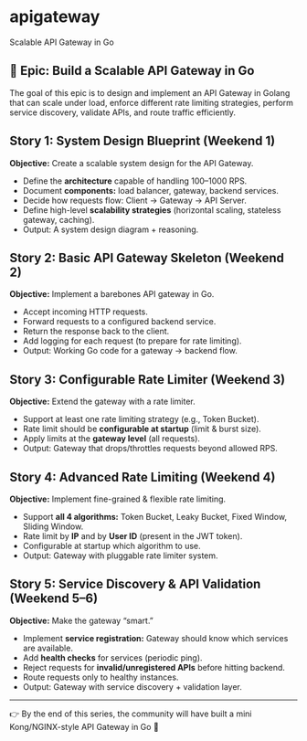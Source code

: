# apigateway
Scalable API Gateway in Go

## 🎯 Epic: Build a Scalable API Gateway in Go
The goal of this epic is to design and implement an API Gateway in Golang that can scale under load, enforce different rate limiting strategies, perform service discovery, validate APIs, and route traffic efficiently.

## Story 1: System Design Blueprint (Weekend 1)
**Objective:** Create a scalable system design for the API Gateway.
- Define the **architecture** capable of handling 100–1000 RPS.
- Document **components:** load balancer, gateway, backend services.
- Decide how requests flow: Client → Gateway → API Server.
- Define high-level **scalability strategies** (horizontal scaling, stateless gateway, caching).
- Output: A system design diagram + reasoning.

## Story 2: Basic API Gateway Skeleton (Weekend 2)
**Objective:** Implement a barebones API gateway in Go.
- Accept incoming HTTP requests.
- Forward requests to a configured backend service.
- Return the response back to the client.
- Add logging for each request (to prepare for rate limiting).
- Output: Working Go code for a gateway → backend flow.

## Story 3: Configurable Rate Limiter (Weekend 3)
**Objective:** Extend the gateway with a rate limiter.
- Support at least one rate limiting strategy (e.g., Token Bucket).
- Rate limit should be **configurable at startup** (limit & burst size).
- Apply limits at the **gateway level** (all requests).
- Output: Gateway that drops/throttles requests beyond allowed RPS.

## Story 4: Advanced Rate Limiting (Weekend 4)
**Objective:** Implement fine-grained & flexible rate limiting.
- Support **all 4 algorithms:** Token Bucket, Leaky Bucket, Fixed Window, Sliding Window.
- Rate limit by **IP** and by **User ID** (present in the JWT token).
- Configurable at startup which algorithm to use.
- Output: Gateway with pluggable rate limiter system.
  
## Story 5: Service Discovery & API Validation (Weekend 5–6)
**Objective:** Make the gateway “smart.”
- Implement **service registration:** Gateway should know which services are available.
- Add **health checks** for services (periodic ping).
- Reject requests for **invalid/unregistered APIs** before hitting backend.
- Route requests only to healthy instances.
- Output: Gateway with service discovery + validation layer.
<hr/>

👉 By the end of this series, the community will have built a mini Kong/NGINX-style API Gateway in Go 💪
